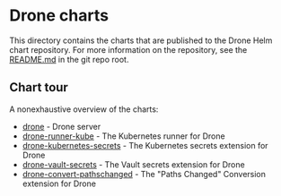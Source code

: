 # Drone charts

This directory contains the charts that are published to the Drone Helm chart repository. For more information on the repository, see the [README.md](../README.md) in the git repo root.

## Chart tour

A nonexhaustive overview of the charts:

* [drone](drone/README.md) - Drone server
* [drone-runner-kube](drone-runner-kube/README.md) - The Kubernetes runner for Drone
* [drone-kubernetes-secrets](drone-kubernetes-secrets/README.md) - The Kubernetes secrets extension for Drone
* [drone-vault-secrets](drone-vault-secrets/README.md) - The Vault secrets extension for Drone
* [drone-convert-pathschanged](drone-convert-pathschanged/README.md) - The "Paths Changed" Conversion extension for Drone
